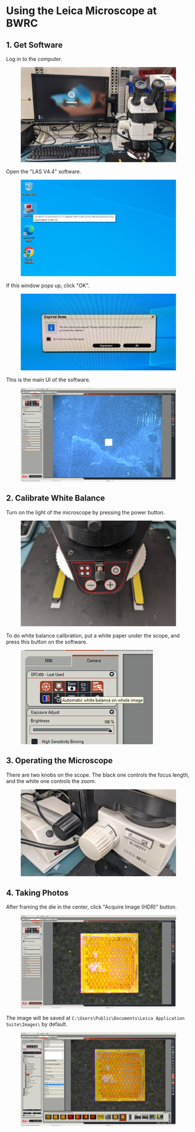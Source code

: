 # Using the Leica Microscope at BWRC

## 1. Get Software

Log in to the computer.

<figure><img src="../.gitbook/assets/image (6) (1).png" alt=""><figcaption></figcaption></figure>

Open the "LAS V4.4" software.

<figure><img src="../.gitbook/assets/image (3) (1) (7).png" alt=""><figcaption></figcaption></figure>

If this window pops up, click "OK".

<figure><img src="../.gitbook/assets/image (12) (1).png" alt=""><figcaption></figcaption></figure>



This is the main UI of the software.

<figure><img src="../.gitbook/assets/image (1) (2) (3).png" alt=""><figcaption></figcaption></figure>



## 2. Calibrate White Balance

Turn on the light of the microscope by pressing the power button.

<figure><img src="../.gitbook/assets/image (5) (3).png" alt=""><figcaption></figcaption></figure>



To do white balance calibration, put a white paper under the scope, and press this button on the software.

<figure><img src="../.gitbook/assets/image (2) (2) (5).png" alt=""><figcaption></figcaption></figure>



## 3. Operating the Microscope

There are two knobs on the scope. The black one controls the focus length, and the white one controls the zoom.

<figure><img src="../.gitbook/assets/image (15) (3).png" alt=""><figcaption></figcaption></figure>



## 4. Taking Photos

After framing the die in the center, click "Acquire Image (HDR)" button.

<figure><img src="../.gitbook/assets/image (3) (4).png" alt=""><figcaption></figcaption></figure>

The image will be saved at `C:\Users\Public\Documents\Leica Application Suite\Images\` by default.

<figure><img src="../.gitbook/assets/image (4) (1) (1).png" alt=""><figcaption></figcaption></figure>

